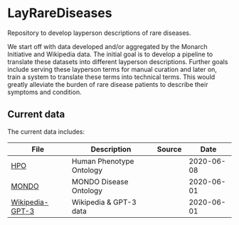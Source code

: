 # LayRareDiseases
Repository to develop layperson descriptions of rare diseases.

We start off with data developed and/or aggregated by the Monarch Initiative and Wikipedia data. The initial goal is to develop a pipeline to translate these datasets into different layperson descriptions. Further goals include serving these layperson terms for manual curation and later on, train a system to translate these terms into technical terms. This would greatly alleviate the burden of rare disease patients to describe their symptoms and condition.

## Current data
The current data includes:

| File | Description | Source | Date |
|------|-------------|--------|------|
|[HPO](data/symptoms/HP-release-20200608.json) | Human Phenotype Ontology |  | 2020-06-08 |
|[MONDO](data/diseases/MONDO-release-20200601.json) | MONDO Disease Ontology |  | 2020-06-01 |
|[Wikipedia-GPT-3](data/diseases/GPT3_medical_records.csv) | Wikipedia & GPT-3 data |  | 2020-06-01 |
